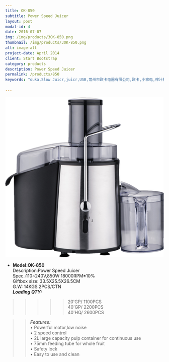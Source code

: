 ```yaml
---
title: OK-850
subtitle: Power Speed Juicer
layout: post
modal-id: 4
date: 2016-07-07
img: /img/products/3OK-850.png
thumbnail: /img/products/3OK-850.png
alt: image-alt
project-date: April 2014
client: Start Bootstrap
category: products
description: Power Speed Juicer
permalink: /products/850
keywords: "ouka,Slow Juicr,juicr,USB,常州市欧卡电器有限公司,欧卡,小家电,榨汁机,慢磨机,原汁机"

---
```

<div>
<img src="/img/products/3OK-850.png"  class="img-responsive img-centered"/>
</div>

- **Model:OK-850**   
Description:Power Speed Juicer  
Spec.:110~240V,850W   18000RPM±10%  
Giftbox size: 33.5X25.5X26.5CM   
  G.W: 14KGS   2PCS/CTN    
**_Loading QTY:_**    
>>>>>20'GP/  1100PCS  
       40'GP/  2200PCS  
       40'HQ/  2600PCS     

  >> **_Features:_**  
• Powerful motor,low noise  
• 2 speed control       
• 2L large capacity pulp container for continuous use   
• 75mm feeding tube for whole fruit  
• Safety lock     
• Easy to use and clean
